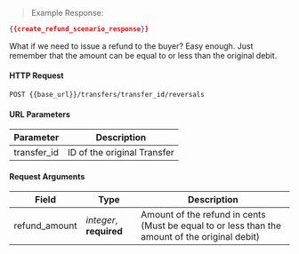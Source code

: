 
> Example Response:

```json
{{create_refund_scenario_response}}
```

What if we need to issue a refund to the buyer? Easy enough. Just remember that
the amount can be equal to or less than the original debit.

#### HTTP Request

`POST {{base_url}}/transfers/transfer_id/reversals`

#### URL Parameters

Parameter | Description
--------- | -------------------------------------------------------------------
transfer_id | ID of the original Transfer


#### Request Arguments

Field | Type | Description
----- | ---- | -----------
refund_amount | *integer*, **required** | Amount of the refund in cents (Must be equal to or less than the amount of the original debit)

